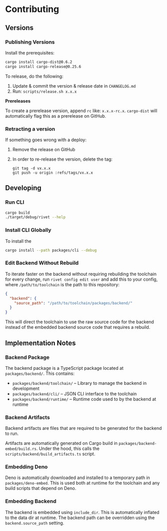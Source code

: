 # Contributing

## Versions

### Publishing Versions

Install the prerequisites:

```bash
cargo install cargo-dist@0.6.2
cargo install cargo-release@0.25.6
```

To release, do the following:

1. Update & commit the version & release date in `CHANGELOG.md`
2. Run: `scripts/release.sh x.x.x`

**Prereleases**

To create a prerelease version, append `rc` like: `x.x.x-rc.x`. `cargo-dist` will automatically flag this as a prerelease on GitHub.

### Retracting a version

If something goes wrong with a deploy:

1. Remove the release on GitHub
2. In order to re-release the version, delete the tag:

    ```
    git tag -d vx.x.x
    git push -u origin :refs/tags/vx.x.x
    ```

## Developing

### Run CLI

```sh
cargo build
./target/debug/rivet --help
```

### Install CLI Globally

To install the 

```sh
cargo install --path packages/cli --debug
```

### Edit Backend Without Rebuild

To iterate faster on the backend without requiring rebuilding the toolchain for every change, run `rivet config edit user` and add this to your config, where `/path/to/toolchain` is the path to this repository:

```json
{
  "backend": {
    "source_path": "/path/to/toolchain/packages/backend/"
  }
}
```

This will direct the toolchain to use the raw source code for the backend instead of the embedded backend source code that requires a rebuild.

## Implementation Notes

### Backend Package

The backend package is a TypeScript package located at `packages/backend/`. This contains:

- `packages/backend/toolchain/` – Library to manage the backend in development
- `packages/backend/cli/` – JSON CLI interface to the toolchain
- `packages/backend/runtime/` – Runtime code used to by the backend at runtime

### Backend Artifacts

Backend artifacts are files that are required to be generated for the backend to run.

Artifacts are automatically generated on Cargo build in `packages/backend-embed/build.rs`. Under the hood, this calls the `scripts/backend/build_artifacts.ts` script.

### Embedding Deno

Deno is automatically downloaded and installed to a temporary path in `packages/deno-embed`. This is used both at runtime for the toolchain and any build scripts that depend on Deno.

### Embedding Backend

The backend is embedded using `include_dir`. This is automatically inflated to the data dir at runtime. The backend path can be overridden using the `backend.source_path` setting.

